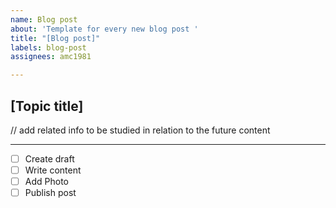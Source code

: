 ```yaml
---
name: Blog post
about: 'Template for every new blog post '
title: "[Blog post]"
labels: blog-post
assignees: amc1981

---
```


## [Topic title]

// add related info to be studied in relation to the future content

---
- [ ] Create draft
- [ ] Write content
- [ ] Add Photo
- [ ] Publish post
